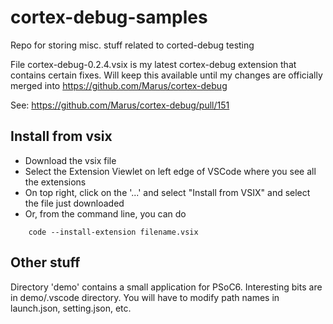 # cortex-debug-samples

Repo for storing misc. stuff related to corted-debug testing

File cortex-debug-0.2.4.vsix is my latest cortex-debug extension that contains certain fixes. Will keep this available until my changes are officially merged into <https://github.com/Marus/cortex-debug>

See: <https://github.com/Marus/cortex-debug/pull/151>

## Install from vsix
* Download the vsix file
* Select the Extension Viewlet on left edge of VSCode where you see all the extensions
* On top right, click on the '...' and select "Install from VSIX" and select the file just downloaded
* Or, from the command line, you can do
```
    code --install-extension filename.vsix
```
## Other stuff
Directory 'demo' contains a small application for PSoC6. Interesting bits are in demo/.vscode directory. You will have to modify path names in launch.json, setting.json, etc.

